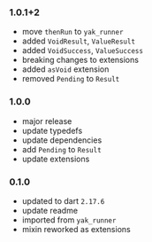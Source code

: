 ### 1.0.1+2
- move `thenRun` to `yak_runner`
- added `VoidResult`, `ValueResult`
- added `VoidSuccess`, `ValueSuccess`
- breaking changes to extensions
- added `asVoid` extension
- removed `Pending` to `Result`

### 1.0.0
- major release
- update typedefs
- update dependencies
- add `Pending` to `Result`
- update extensions

### 0.1.0
- updated to dart `2.17.6`
- update readme
- imported from `yak_runner`
- mixin reworked as extensions